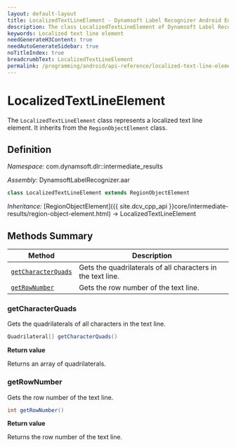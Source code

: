 ```yaml
---
layout: default-layout
title: LocalizedTextLineElement - Dynamsoft Label Recognizer Android Edition
description: The class LocalizedTextLineElement of Dynamsoft Label Recognizer represents a localized text line element.
keywords: Localized text line element
needGenerateH3Content: true
needAutoGenerateSidebar: true
noTitleIndex: true
breadcrumbText: LocalizedTextLineElement
permalink: /programming/android/api-reference/localized-text-line-element.html
---
```


# LocalizedTextLineElement

The `LocalizedTextLineElement` class represents a localized text line element. It inherits from the `RegionObjectElement` class.

## Definition

*Namespace:* com.dynamsoft.dlr::intermediate_results

*Assembly:* DynamsoftLabelRecognizer.aar

```java
class LocalizedTextLineElement extends RegionObjectElement
```

*Inheritance:* [RegionObjectElement]({{ site.dcv_cpp_api }}core/intermediate-results/region-object-element.html) -> LocalizedTextLineElement

## Methods Summary

| Method | Description |
| ------ | ----------- |
| [`getCharacterQuads`](#getcharacterquads) | Gets the quadrilaterals of all characters in the text line. |
| [`getRowNumber`](#getrownumber) | Gets the row number of the text line. |

### getCharacterQuads

Gets the quadrilaterals of all characters in the text line.

```java
Quadrilateral[] getCharacterQuads()
```

**Return value**

Returns an array of quadrilaterals.

### getRowNumber

Gets the row number of the text line.

```java
int getRowNumber()
```

**Return value**

Returns the row number of the text line.

